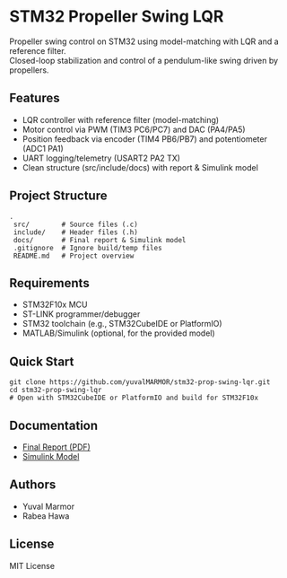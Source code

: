 ﻿# STM32 Propeller Swing LQR

Propeller swing control on STM32 using model-matching with LQR and a reference filter.  
Closed-loop stabilization and control of a pendulum-like swing driven by propellers.

## Features
- LQR controller with reference filter (model-matching)
- Motor control via PWM (TIM3 PC6/PC7) and DAC (PA4/PA5)
- Position feedback via encoder (TIM4 PB6/PB7) and potentiometer (ADC1 PA1)
- UART logging/telemetry (USART2 PA2 TX)
- Clean structure (src/include/docs) with report & Simulink model

## Project Structure
    .
     src/        # Source files (.c)
     include/    # Header files (.h)
     docs/       # Final report & Simulink model
     .gitignore  # Ignore build/temp files
     README.md   # Project overview

## Requirements
- STM32F10x MCU  
- ST-LINK programmer/debugger  
- STM32 toolchain (e.g., STM32CubeIDE or PlatformIO)  
- MATLAB/Simulink (optional, for the provided model)

## Quick Start
    git clone https://github.com/yuvalMARMOR/stm32-prop-swing-lqr.git
    cd stm32-prop-swing-lqr
    # Open with STM32CubeIDE or PlatformIO and build for STM32F10x

## Documentation
- [Final Report (PDF)](docs/Final_Report.pdf)  
- [Simulink Model](docs/read_data_SWING.slx)

## Authors
- Yuval Marmor  
- Rabea Hawa

## License
MIT License
